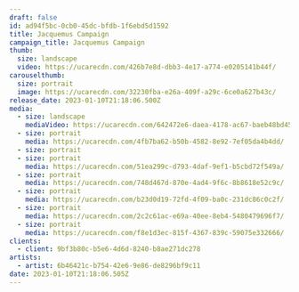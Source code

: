 ```yaml
---
draft: false
id: ad94f5bc-0cb0-45dc-bfdb-1f6ebd5d1592
title: Jacquemus Campaign
campaign_title: J﻿acquemus Campaign
thumb:
  size: landscape
  video: https://ucarecdn.com/426b7e8d-dbb3-4e17-a774-e0205141b44f/
carouselthumb:
  size: portrait
  image: https://ucarecdn.com/32230fba-e26a-409f-a29c-6ce0a627b43c/
release_date: 2023-01-10T21:18:06.500Z
media:
  - size: landscape
    mediaVideo: https://ucarecdn.com/642472e6-daea-4178-ac67-baeb48bd4573/
  - size: portrait
    media: https://ucarecdn.com/4fb7ba62-b50b-4582-8e92-7ef05da4b4dd/
  - size: portrait
  - size: portrait
    media: https://ucarecdn.com/51ea299c-d793-4daf-9ef1-b5cbd72f549a/
  - size: portrait
    media: https://ucarecdn.com/748d467d-870e-4ad4-9f6c-8b8618e52c9c/
  - size: portrait
    media: https://ucarecdn.com/b23d0d19-72fd-4f09-ba0c-231dc86c0c2f/
  - size: portrait
    media: https://ucarecdn.com/2c2c61ac-e69a-40ee-8eb4-5480479696f7/
  - size: portrait
    media: https://ucarecdn.com/f8e1d3ec-815f-4367-839c-59075e332666/
clients:
  - client: 9bf3b80c-b5e6-4d6d-8240-b8ae271dc278
artists:
  - artist: 6b46421c-b754-42e6-9e86-de8296bf9c11
date: 2023-01-10T21:18:06.505Z
---
```

